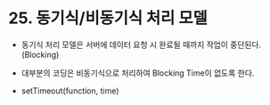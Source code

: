 # 25. 동기식/비동기식 처리 모델

- 동기식 처리 모델은 서버에 데이터 요청 시 완료될 때까지 작업이 중단된다.(Blocking)
- 대부분의 코딩은 비동기식으로 처리하여 Blocking Time이 없도록 한다.

- setTimeout(function, time)